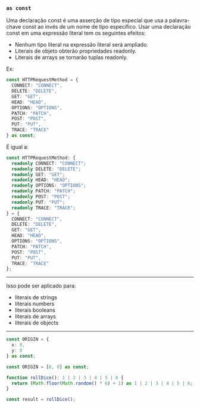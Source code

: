 ### ``` as const ```

Uma declaração const é uma asserção de tipo especial que usa a palavra-chave const ao invés de um nome de tipo específico. Usar uma declaração const em uma expressão literal tem os seguintes efeitos:

- Nenhum tipo literal na expressão literal será ampliado.
- Literais de objeto obterão propriedades readonly.
- Literais de arrays se tornarão tuplas readonly.

Ex:

```typescript
const HTTPRequestMethod = {
  CONNECT: "CONNECT",
  DELETE: "DELETE",
  GET: "GET",
  HEAD: "HEAD",
  OPTIONS: "OPTIONS",
  PATCH: "PATCH",
  POST: "POST",
  PUT: "PUT",
  TRACE: "TRACE"
} as const;
```

É igual a:

```typescript
const HTTPRequestMethod: {
  readonly CONNECT: "CONNECT";
  readonly DELETE: "DELETE";
  readonly GET: "GET";
  readonly HEAD: "HEAD";
  readonly OPTIONS: "OPTIONS";
  readonly PATCH: "PATCH";
  readonly POST: "POST";
  readonly PUT: "PUT";
  readonly TRACE: "TRACE";
} = {
  CONNECT: "CONNECT",
  DELETE: "DELETE",
  GET: "GET",
  HEAD: "HEAD",
  OPTIONS: "OPTIONS",
  PATCH: "PATCH",
  POST: "POST",
  PUT: "PUT",
  TRACE: "TRACE"
};
```

---

Isso pode ser aplicado para:

- literais de strings
- literais numbers
- literais booleans
- literais de arrays
- literais de objects

---

```typescript
const ORIGIN = {
  x: 0,
  y: 0
} as const;
```

```typescript
const ORIGIN = [0, 0] as const;
```

```typescript
function rollDice(): 1 | 2 | 3 | 4 | 5 | 6 {
  return (Math.floor(Math.random() * 6) + 1) as 1 | 2 | 3 | 4 | 5 | 6;
}

const result = rollDice();
```

```typescript

```
